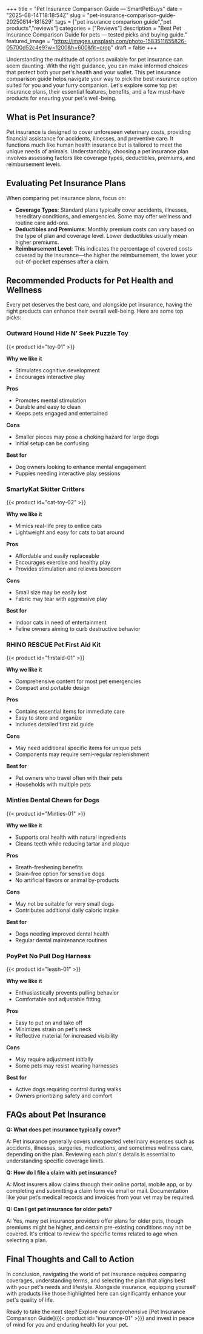 +++
title = "Pet Insurance Comparison Guide — SmartPetBuys"
date = "2025-08-14T18:18:54Z"
slug = "pet-insurance-comparison-guide-20250814-181829"
tags = ["pet insurance comparison guide","pet products","reviews"]
categories = ["Reviews"]
description = "Best Pet Insurance Comparison Guide for pets — tested picks and buying guide."
featured_image = "https://images.unsplash.com/photo-1583511655826-05700d52c4e9?w=1200&h=600&fit=crop"
draft = false
+++

Understanding the multitude of options available for pet insurance can seem daunting. With the right guidance, you can make informed choices that protect both your pet's health and your wallet. This pet insurance comparison guide helps navigate your way to pick the best insurance option suited for you and your furry companion. Let's explore some top pet insurance plans, their essential features, benefits, and a few must-have products for ensuring your pet's well-being.

## What is Pet Insurance?

Pet insurance is designed to cover unforeseen veterinary costs, providing financial assistance for accidents, illnesses, and preventive care. It functions much like human health insurance but is tailored to meet the unique needs of animals. Understandably, choosing a pet insurance plan involves assessing factors like coverage types, deductibles, premiums, and reimbursement levels.

## Evaluating Pet Insurance Plans

When comparing pet insurance plans, focus on:

- **Coverage Types**: Standard plans typically cover accidents, illnesses, hereditary conditions, and emergencies. Some may offer wellness and routine care add-ons.
- **Deductibles and Premiums**: Monthly premium costs can vary based on the type of plan and coverage level. Lower deductibles usually mean higher premiums.
- **Reimbursement Level**: This indicates the percentage of covered costs covered by the insurance—the higher the reimbursement, the lower your out-of-pocket expenses after a claim.

## Recommended Products for Pet Health and Wellness

Every pet deserves the best care, and alongside pet insurance, having the right products can enhance their overall well-being. Here are some top picks:

### Outward Hound Hide N’ Seek Puzzle Toy

{{< product id="toy-01" >}}

**Why we like it**
- Stimulates cognitive development
- Encourages interactive play

**Pros**
- Promotes mental stimulation
- Durable and easy to clean
- Keeps pets engaged and entertained

**Cons**
- Smaller pieces may pose a choking hazard for large dogs
- Initial setup can be confusing

**Best for**
- Dog owners looking to enhance mental engagement
- Puppies needing interactive play sessions

### SmartyKat Skitter Critters

{{< product id="cat-toy-02" >}}

**Why we like it**
- Mimics real-life prey to entice cats
- Lightweight and easy for cats to bat around

**Pros**
- Affordable and easily replaceable
- Encourages exercise and healthy play
- Provides stimulation and relieves boredom

**Cons**
- Small size may be easily lost
- Fabric may tear with aggressive play

**Best for**
- Indoor cats in need of entertainment
- Feline owners aiming to curb destructive behavior

### RHINO RESCUE Pet First Aid Kit

{{< product id="firstaid-01" >}}

**Why we like it**
- Comprehensive content for most pet emergencies
- Compact and portable design

**Pros**
- Contains essential items for immediate care
- Easy to store and organize
- Includes detailed first aid guide

**Cons**
- May need additional specific items for unique pets
- Components may require semi-regular replenishment

**Best for**
- Pet owners who travel often with their pets
- Households with multiple pets

### Minties Dental Chews for Dogs

{{< product id="Minties-01" >}}

**Why we like it**
- Supports oral health with natural ingredients
- Cleans teeth while reducing tartar and plaque

**Pros**
- Breath-freshening benefits
- Grain-free option for sensitive dogs
- No artificial flavors or animal by-products

**Cons**
- May not be suitable for very small dogs
- Contributes additional daily caloric intake

**Best for**
- Dogs needing improved dental health
- Regular dental maintenance routines

### PoyPet No Pull Dog Harness

{{< product id="leash-01" >}}

**Why we like it**
- Enthusiastically prevents pulling behavior
- Comfortable and adjustable fitting

**Pros**
- Easy to put on and take off
- Minimizes strain on pet's neck
- Reflective material for increased visibility

**Cons**
- May require adjustment initially
- Some pets may resist wearing harnesses

**Best for**
- Active dogs requiring control during walks
- Owners prioritizing safety and comfort

## FAQs about Pet Insurance

**Q: What does pet insurance typically cover?**

A: Pet insurance generally covers unexpected veterinary expenses such as accidents, illnesses, surgeries, medications, and sometimes wellness care, depending on the plan. Reviewing each plan's details is essential to understanding specific coverage limits.

**Q: How do I file a claim with pet insurance?**

A: Most insurers allow claims through their online portal, mobile app, or by completing and submitting a claim form via email or mail. Documentation like your pet’s medical records and invoices from your vet may be required.

**Q: Can I get pet insurance for older pets?**

A: Yes, many pet insurance providers offer plans for older pets, though premiums might be higher, and certain pre-existing conditions may not be covered. It's critical to review the specific terms related to age when selecting a plan.

## Final Thoughts and Call to Action

In conclusion, navigating the world of pet insurance requires comparing coverages, understanding terms, and selecting the plan that aligns best with your pet's needs and lifestyle. Alongside insurance, equipping yourself with products like those highlighted here can significantly enhance your pet's quality of life. 

Ready to take the next step? Explore our comprehensive [Pet Insurance Comparison Guide]({{< product id="insurance-01" >}}) and invest in peace of mind for you and enduring health for your pet.